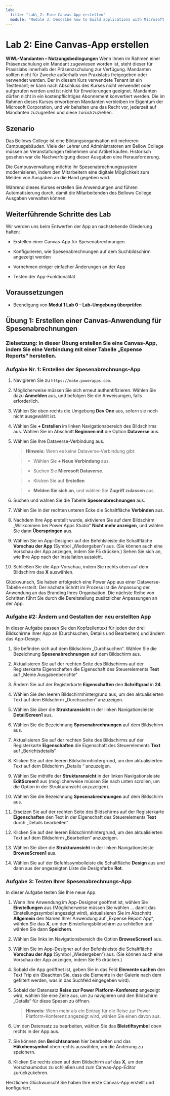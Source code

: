 ```yaml
---
lab:
  title: "Lab\_2: Eine Canvas-App erstellen"
  module: 'Module 3: Describe how to build applications with Microsoft Power Apps'
---
```


# Lab 2: Eine Canvas-App erstellen

**WWL-Mandanten – Nutzungsbedingungen** Wenn Ihnen im Rahmen einer Präsenzschulung ein Mandant zugewiesen worden ist, steht dieser für Praxislabs innerhalb der Präsenzschulung zur Verfügung. Mandanten sollten nicht für Zwecke außerhalb von Praxislabs freigegeben oder verwendet werden. Der in diesem Kurs verwendete Tenant ist ein Testtenant; er kann nach Abschluss des Kurses nicht verwendet oder aufgerufen werden und ist nicht für Erweiterungen geeignet. Mandanten dürfen nicht in ein kostenpflichtiges Abonnement konvertiert werden. Die im Rahmen dieses Kurses erworbenen Mandanten verbleiben im Eigentum der Microsoft Corporation, und wir behalten uns das Recht vor, jederzeit auf Mandanten zuzugreifen und diese zurückzuziehen. 

## Szenario

Das Bellows College ist eine Bildungsorganisation mit mehreren Campusgebäuden. Viele der Lehrer und Administratoren am Bellow College müssen an Veranstaltungen teilnehmen und Artikel kaufen. Historisch gesehen war die Nachverfolgung dieser Ausgaben eine Herausforderung. 

Die Campusverwaltung möchte ihr Spesenabrechnungssystem modernisieren, indem den Mitarbeitern eine digitale Möglichkeit zum Melden von Ausgaben an die Hand gegeben wird. 

Während dieses Kurses erstellen Sie Anwendungen und führen Automatisierung durch, damit die Mitarbeitenden des Bellows College Ausgaben verwalten können. 


## Weiterführende Schritte des Lab

Wir werden uns beim Entwerfen der App an nachstehende Gliederung halten:

- Erstellen einer Canvas-App für Spesenabrechnungen 

- Konfigurieren, wie Spesenabrechnungen auf dem Suchbildschirm angezeigt werden

- Vornehmen einiger einfacher Änderungen an der App

- Testen der App-Funktionalität

## Voraussetzungen

- Beendigung von **Modul 1 Lab 0 – Lab-Umgebung überprüfen**

## Übung 1: Erstellen einer Canvas-Anwendung für Spesenabrechnungen

### Zielsetzung: In dieser Übung erstellen Sie eine Canvas-App, indem Sie eine Verbindung mit einer Tabelle „Expense Reports“ herstellen.

### Aufgabe Nr. 1: Erstellen der Spesenabrechnungs-App

1. Navigieren Sie zu `https://make.powerapps.com`.

1. Möglicherweise müssen Sie sich erneut authentifizieren. Wählen Sie dazu **Anmelden** aus, und befolgen Sie die Anweisungen, falls erforderlich.

1. Wählen Sie oben rechts die Umgebung **Dev One** aus, sofern sie noch nicht ausgewählt ist.

1. Wählen Sie **+ Erstellen** im linken Navigationsbereich des Bildschirms aus. Wählen Sie im Abschnitt **Beginnen mit** die Option **Dataverse** aus.

1. Wählen Sie Ihre Dataverse-Verbindung aus.

    >**Hinweis:** Wenn es keine Dataverse-Verbindung gibt:

    >   - Wählen Sie **+ Neue Verbindung** aus.

    >   - Suchen Sie **Microsoft Dataverse**.

    >   - Klicken Sie auf **Erstellen**

    >   - **Melden Sie sich an**, und wählen Sie **Zugriff zulassen** aus.

1. Suchen und wählen Sie die Tabelle **Spesenabrechnungen** aus.

1. Wählen Sie in der rechten unteren Ecke die Schaltfläche **Verbinden** aus.

1. Nachdem Ihre App erstellt wurde, aktivieren Sie auf dem Bildschirm „Willkommen bei Power Apps Studio“ **Nicht mehr anzeigen**, und wählen Sie dann **Überspringen** aus.

1. Wählen Sie im App-Designer auf der Befehlsleiste die Schaltfläche **Vorschau der App** (Symbol „Wiedergeben“) aus. (Sie können auch eine Vorschau der App anzeigen, indem Sie F5 drücken.) Sehen Sie sich an, wie Ihre App nach der Installation aussieht.

1. Schließen Sie die App-Vorschau, indem Sie rechts oben auf dem Bildschirm das **X** auswählen.

Glückwunsch, Sie haben erfolgreich eine Power App aus einer Dataverse-Tabelle erstellt. Der nächste Schritt im Prozess ist die Anpassung der Anwendung an das Branding Ihres Organisation. Die nächste Reihe von Schritten führt Sie durch die Bereitstellung zusätzlicher Anpassungen an der App.

### Aufgabe #2: Ändern und Gestalten der neu erstellten App

In dieser Aufgabe passen Sie den Kopfzeilentext für jeden der drei Bildschirme Ihrer App an (Durchsuchen, Details und Bearbeiten) und ändern das App-Design.

1. Sie befinden sich auf dem Bildschirm „Durchsuchen“. Wählen Sie die Bezeichnung **Spesenabrechnungen** auf dem Bildschirm aus.

1. Aktualisieren Sie auf der rechten Seite des Bildschirms auf der Registerkarte Eigenschaften die Eigenschaft des Steuerelements **Text** auf „Meine Ausgabenberichte“

1. Ändern Sie auf der Registerkarte **Eigenschaften** den **Schriftgrad** in **24**.

1. Wählen Sie den leeren Bildschirmhintergrund aus, um den aktualisierten Text auf dem Bildschirm „Durchsuchen“ anzuzeigen.

1. Wählen Sie über die **Strukturansicht** in der linken Navigationsleiste **DetailScreen1** aus.

1. Wählen Sie die Bezeichnung **Spesenabrechnungen** auf dem Bildschirm aus.

1. Aktualisieren Sie auf der rechten Seite des Bildschirms auf der Registerkarte **Eigenschaften** die Eigenschaft des Steuerelements **Text** auf „Berichtsdetails“

1. Klicken Sie auf den leeren Bildschirmhintergrund, um den aktualisierten Text auf dem Bildschirm „Details “ anzuzeigen.

1. Wählen Sie mithilfe der **Strukturansicht** in der linken Navigationsleiste **EditScreen1** aus (möglicherweise müssen Sie nach unten scrollen, um die Option in der Strukturansicht anzuzeigen).

1. Wählen Sie die Bezeichnung **Spesenabrechnungen** auf dem Bildschirm aus.

1. Ersetzen Sie auf der rechten Seite des Bildschirms auf der Registerkarte **Eigenschaften** den Text in der Eigenschaft des Steuerelements **Text** durch „Details bearbeiten“

1. Klicken Sie auf den leeren Bildschirmhintergrund, um den aktualisierten Text auf dem Bildschirm „Bearbeiten“ anzuzeigen.

1. Wählen Sie über die **Strukturansicht** in der linken Navigationsleiste **BrowseScreen1** aus.

1. Wählen Sie auf der Befehlssymbolleiste die Schaltfläche **Design** aus und dann aus der angezeigten Liste die Designfarbe **Rot**.

### Aufgabe 3: Testen Ihrer Spesenabrechnungs-App

In dieser Aufgabe testen Sie Ihre neue App.

1. Wenn Ihre Anwendung im App-Designer geöffnet ist, wählen Sie **Einstellungen** aus (Möglicherweise müssen Sie wählen ... damit das Einstellungssymbol angezeigt wird), aktualisieren Sie im Abschnitt **Allgemein** den Namen Ihrer Anwendung auf „Expense Report App“, wählen Sie das **X**, um den Einstellungsbildschirm zu schließen und wählen Sie dann **Speichern**.

1. Wählen Sie links im Navigationsbereich die Option **BrowseScreen1** aus.

1. Wählen Sie im App-Designer auf der Befehlsleiste die Schaltfläche **Vorschau der App** (Symbol „Wiedergeben“) aus. (Sie können auch eine Vorschau der App anzeigen, indem Sie F5 drücken.)

1. Sobald die App geöffnet ist, geben Sie in das Feld **Elemente suchen** den Text Trip ein (Beachten Sie, dass die Elemente in der Galerie nach dem gefiltert werden, was in das Suchfeld eingegeben wird).

1. Sobald der Datensatz **Reise zur Power Platform-Konferenz** angezeigt wird, wählen Sie eine Zeile aus, um zu navigieren und den Bildschirm „Details“ für diese Spesen zu öffnen.
 
    >**Hinweis:** Wenn mehr als ein Eintrag für die Reise zur Power Platform-Konferenz angezeigt wird, wählen Sie einen davon aus.

1. Um den Datensatz zu bearbeiten, wählen Sie das **Bleistiftsymbol** oben rechts in der App aus.

1. Sie können den **Berichtsnamen** hier bearbeiten und das **Häkchensymbol** oben rechts auswählen, um die Änderung zu speichern.

1. Klicken Sie rechts oben auf dem Bildschirm auf das **X**, um den Vorschaumodus zu schließen und zum Canvas-App-Editor zurückzukehren.

Herzlichen Glückwunsch! Sie haben Ihre erste Canvas-App erstellt und konfiguriert.

 
